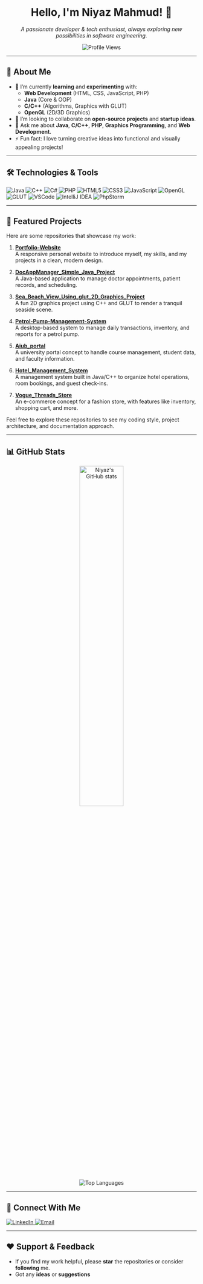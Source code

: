 <h1 align="center">Hello, I'm Niyaz Mahmud! 👋</h1>

<p align="center">
  <em>A passionate developer & tech enthusiast, always exploring new possibilities in software engineering.</em>
</p>

<p align="center">
  <!-- Profile Views Badge -->
  <img src="https://komarev.com/ghpvc/?username=Niyaz-Mahmud&color=blueviolet&style=flat-square" alt="Profile Views" />
</p>

---

## 🚀 About Me

- 🌱 I’m currently **learning** and **experimenting** with:
  - **Web Development** (HTML, CSS, JavaScript, PHP)
  - **Java** (Core & OOP)
  - **C/C++** (Algorithms, Graphics with GLUT)
  - **OpenGL** (2D/3D Graphics)
- 👯 I’m looking to collaborate on **open-source projects** and **startup ideas**.
- 💬 Ask me about **Java**, **C/C++**, **PHP**, **Graphics Programming**, and **Web Development**.
- ⚡ Fun fact: I love turning creative ideas into functional and visually appealing projects!

---

## 🛠️ Technologies & Tools

<p>
  <!-- Programming Languages -->
  <img src="https://img.shields.io/badge/Code-Java-ED8B00?style=flat-square&logo=java&logoColor=white" alt="Java"/>
  <img src="https://img.shields.io/badge/Code-C%2B%2B-00599C?style=flat-square&logo=c%2B%2B&logoColor=white" alt="C++"/>
  <img src="https://img.shields.io/badge/Code-C%23-239120?style=flat-square&logo=c-sharp&logoColor=white" alt="C#"/>
  <img src="https://img.shields.io/badge/Code-PHP-777BB4?style=flat-square&logo=php&logoColor=white" alt="PHP"/>
  <img src="https://img.shields.io/badge/Code-HTML5-E34F26?style=flat-square&logo=html5&logoColor=white" alt="HTML5"/>
  <img src="https://img.shields.io/badge/Code-CSS3-1572B6?style=flat-square&logo=css3&logoColor=white" alt="CSS3"/>
  <img src="https://img.shields.io/badge/Code-JavaScript-F7DF1E?style=flat-square&logo=javascript&logoColor=black" alt="JavaScript"/>
  
  <!-- Tools & Frameworks -->
  <img src="https://img.shields.io/badge/Tools-OpenGL-5586A4?style=flat-square&logo=opengl&logoColor=white" alt="OpenGL"/>
  <img src="https://img.shields.io/badge/Tools-GLUT-00599C?style=flat-square&logo=c%2B%2B&logoColor=white" alt="GLUT"/>
  <img src="https://img.shields.io/badge/Editor-VSCode-007ACC?style=flat-square&logo=visual-studio-code&logoColor=white" alt="VSCode"/>
  <img src="https://img.shields.io/badge/Editor-IntelliJ%20IDEA-000000?style=flat-square&logo=intellij-idea&logoColor=white" alt="IntelliJ IDEA"/>
  <img src="https://img.shields.io/badge/Editor-PhpStorm-000000?style=flat-square&logo=phpstorm&logoColor=white" alt="PhpStorm"/>
</p>

---

## 📌 Featured Projects

Here are some repositories that showcase my work:

1. **[Portfolio-Website](https://github.com/Niyaz-Mahmud/Portfolio-Website)**  
   A responsive personal website to introduce myself, my skills, and my projects in a clean, modern design.

2. **[DocAppManager_Simple_Java_Project](https://github.com/Niyaz-Mahmud/DocAppoManager_Simple_Java_Project)**  
   A Java-based application to manage doctor appointments, patient records, and scheduling.

3. **[Sea_Beach_View_Using_glut_2D_Graphics_Project](https://github.com/Niyaz-Mahmud/Sea_Beach_View_Using_glut_2D_Graphics_Project)**  
   A fun 2D graphics project using C++ and GLUT to render a tranquil seaside scene.

4. **[Petrol-Pump-Management-System](https://github.com/Niyaz-Mahmud/Petrol-Pump-Management-System)**  
   A desktop-based system to manage daily transactions, inventory, and reports for a petrol pump.

5. **[Aiub_portal](https://github.com/Niyaz-Mahmud/Aiub_portal)**  
   A university portal concept to handle course management, student data, and faculty information.

6. **[Hotel_Management_System](https://github.com/Niyaz-Mahmud/Hotel_Management_System)**  
   A management system built in Java/C++ to organize hotel operations, room bookings, and guest check-ins.

7. **[Vogue_Threads_Store](https://github.com/Niyaz-Mahmud/Vogue_Threads_Store)**  
   An e-commerce concept for a fashion store, with features like inventory, shopping cart, and more.

Feel free to explore these repositories to see my coding style, project architecture, and documentation approach.

---

## 📊 GitHub Stats

<p align="center">
  <!-- GitHub Stats -->
  <img src="https://github-readme-stats.vercel.app/api?username=Niyaz-Mahmud&show_icons=true&theme=radical" alt="Niyaz's GitHub stats" width="48%"/>
</p>

<p align="center">
  <!-- Top Languages -->
  <img src="https://github-readme-stats.vercel.app/api/top-langs/?username=Niyaz-Mahmud&layout=compact&theme=radical" alt="Top Languages" />
</p>

---

## 🤝 Connect With Me

<p>
  <a href="https://www.linkedin.com/in/YourLinkedInProfile" target="_blank">
    <img src="https://img.shields.io/badge/LinkedIn-0A66C2?style=flat-square&logo=linkedin&logoColor=white" alt="LinkedIn"/>
  </a>
  <a href="mailto:niyazmahmud213@gmail.com" target="_blank">
    <img src="https://img.shields.io/badge/Email-D14836?style=flat-square&logo=gmail&logoColor=white" alt="Email"/>
  </a>
  <!-- Add more icons/links as needed -->
</p>

---

## ❤️ Support & Feedback

- If you find my work helpful, please **star** the repositories or consider **following** me.
- Got any **ideas** or **suggestions**
